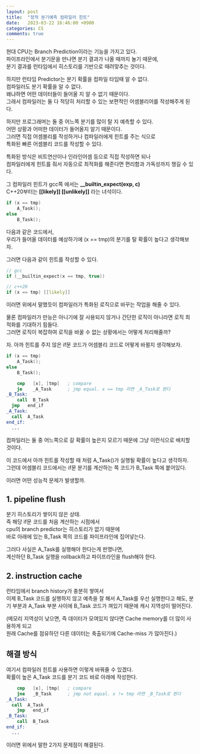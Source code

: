 ```yaml
---
layout: post
title:  "정적 분기예측 컴파일러 힌트"
date:   2023-03-22 16:46:00 +0900
categories: CS
comments: true
---
```

현대 CPU는 Branch Prediction이라는 기능을 가지고 있다.  
파이프라인에서 분기문을 만나면 분기 결과가 나올 때까지 놀기 때문에,  
분기 결과를 런타임에서 히스토리를 기반으로 때려맞추는 것이다.  

하지만 런타임 Predictor는 분기 확률을 컴파일 타임때 알 수 없다.  
컴파일러도 분기 확률을 알 수 없다.  
왜냐하면 어떤 데이터들이 들어올 지 알 수 없기 때문이다.  
그래서 컴파일러는 둘 다 적당히 처리할 수 있는 보편적인 어셈블리어를 작성해주게 된다.  

하지만 프로그래머는 둘 중 어느쪽 분기를 많이 탈 지 예측할 수 있다.  
어떤 상황과 어떠한 데이터가 들어올지 알기 때문이다.  
그러면 직접 어셈블리를 작성하거나 컴파일러에게 힌트를 주는 식으로  
특화된 빠른 어셈블리 코드를 작성할 수 있다.  

특화된 방식은 비트연산이나 인라인어셈 등으로 직접 작성하면 되나  
컴파일러에게 힌트를 줘서 자동으로 최적화를 해준다면 편리함과 가독성까지 챙길 수 있다.  

그 컴파일러 힌트가 gcc쪽 에서는 **__builtin_expect(exp, c)**  
C++20부터는 **[[likely]] [[unlikely]]** 라는 녀석이다.  
```c
if (x == tmp)
    A_Task();
else
    B_Task();
```
다음과 같은 코드에서,  
우리가 들어올 데이터를 예상하기에 (x == tmp)의 분기를 탈 확률이 높다고 생각해보자.  

그러면 다음과 같이 힌트를 작성할 수 있다.  
```c
// gcc
if (__builtin_expect(x == tmp, true))

// c++20
if (x == tmp) [[likely]]
```
이러면 위에서 말했듯이 컴파일러가 특화된 로직으로 바꾸는 작업을 해줄 수 있다.  

물론 컴파일러가 만능은 아니기에 잘 사용되지 않거나 간단한 로직이 아니라면 로직 최적화를 기대하기 힘들다.  
그러면 로직이 복잡하여 로직을 바꿀 수 없는 상황에서는 어떻게 처리해줄까?  

자. 아까 힌트를 주지 않은 if문 코드가 어셈블리 코드로 어떻게 바뀔지 생각해보자.  
```c
if (x == tmp)
    A_Task();
else
    B_Task();
```
```nasm
	cmp   [x], [tmp]   ; compare
	je    _A_Task      ; jmp equal. x == tmp 라면 _A_Task로 뛴다
_B_Task:
	call  B_Task
  jmp   end_if
_A_Task:
  call  A_Task
end_if:
  ...
```
컴파일러는 둘 중 어느쪽으로 갈 확률이 높은지 모르기 때문에 그냥 이런식으로 배치할 것이다.  

이 코드에서 아까 힌트를 작성할 때 처럼 A_Task()가 실행될 확률이 높다고 생각하자.  
그런데 어셈블리 코드에서는 if문 분기를 계산하는 쪽 코드가 B_Task 쪽에 붙어있다.  

이러면 어떤 성능적 문제가 발생할까.  

## 1.  pipeline flush  
분기 히스토리가 쌓이지 않은 상태.  
즉 해당 if문 코드를 처음 계산하는 시점에서  
cpu의 branch predictor는 히스토리가 없기 때문에  
바로 아래에 있는 B_Task 쪽의 코드를 파이프라인에 집어넣는다.  

그러다 사실은 A_Task를 실행해야 한다는게 판명나면,  
계산하던 B_Task 실행을 rollback하고 파이프라인을 flush해야 한다.  

## 2. instruction cache  
런타임에서 branch history가 충분히 쌓여서  
이제 B_Task 코드를 실행하지 않고 예측을 잘 해서 A_Task를 우선 실행한다고 해도, 
분기 부분과 A_Task 부분 사이에 B_Task 코드가 껴있기 때문에 캐시 지역성이 떨어진다.  

(메모리 지역성이 낮으면, 즉 데이터가 모여있지 않다면 Cache memory를 더 많이 사용하게 되고  
원래 Cache를 점유하던 다른 데이터는 축출되기에 Cache-miss 가 많아진다.)  

## 해결 방식
여기서 컴파일러 힌트를 사용하면 이렇게 바꿔줄 수 있겠다.  
확률이 높은 A_Task 코드를 분기 코드 바로 아래에 작성한다.  
```nasm
	cmp   [x], [tmp]   ; compare
	jne   _B_Task      ; jmp not equal. x != tmp 라면 _B_Task로 뛴다
_A_Task:
  call  A_Task
	jmp   end_if
_B_Task:
	call  B_Task
end_if:
  ...
```
이러면 위에서 말한 2가지 문제점이 해결된다.  